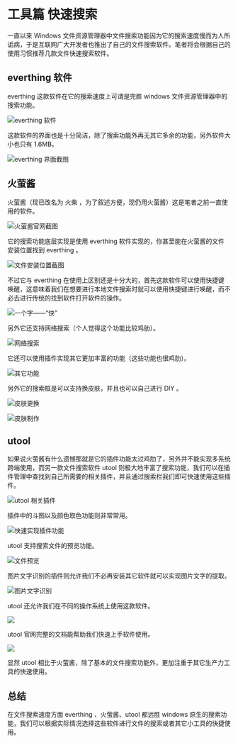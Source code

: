 # 工具篇 快速搜索

一直以来 Windows 文件资源管理器中文件搜索功能因为它的搜索速度慢而为人所诟病，于是互联网广大开发者也推出了自己的文件搜索软件。笔者将会根据自己的使用习惯推荐几款文件快速搜索软件。

## everthing 软件

everthing 这款软件在它的搜索速度上可谓是完胜 windows 文件资源管理器中的搜索功能。

![everthing 软件](https://gitee.com/peng_zhi_hung/img-res/raw/master/image-20210330190633729.png)

这款软件的界面也是十分简洁，除了搜索功能外再无其它多余的功能，另外软件大小也只有 1.6MB。

![everthing 界面截图](https://gitee.com/peng_zhi_hung/img-res/raw/master/image-20210330190832921.png)

## 火萤酱

火萤酱（现已改名为 火柴 ，为了叙述方便，现仍用火萤酱）这是笔者之前一直使用的软件。

![火萤酱官网截图](https://gitee.com/peng_zhi_hung/img-res/raw/master/image-20210330191202951.png)

它的搜索功能底层实现是使用 everthing 软件实现的，你甚至能在火萤酱的文件安装位置找到 everthing 。

![文件安装位置截图](https://gitee.com/peng_zhi_hung/img-res/raw/master/image-20210330191355994.png)

不过它与 everthing 在使用上区别还是十分大的，首先这款软件可以使用快捷键唤醒，这意味着我们在想要进行本地文件搜索时就可以使用快捷键进行唤醒，而不必去进行传统的找到软件打开软件的操作。

![一个字——“快”](https://gitee.com/peng_zhi_hung/img-res/raw/master/image-20210330191627591.png)

另外它还支持网络搜索（个人觉得这个功能比较鸡肋）。

![网络搜索](https://gitee.com/peng_zhi_hung/img-res/raw/master/image-20210330191731582.png)

它还可以使用插件实现其它更加丰富的功能（这些功能也很鸡肋）。

![其它功能](https://gitee.com/peng_zhi_hung/img-res/raw/master/image-20210330191906054.png)

另外它的搜索框是可以支持换皮肤，并且也可以自己进行 DIY 。

![皮肤更换](https://gitee.com/peng_zhi_hung/img-res/raw/master/image-20210330194241005.png)

![皮肤制作](https://gitee.com/peng_zhi_hung/img-res/raw/master/image-20210330192046620.png)

## utool



如果说火萤酱有什么遗憾那就是它的插件功能太过鸡肋了，另外并不能实现多系统跨端使用，而另一款文件搜索软件 utool 则极大地丰富了搜索功能，我们可以在插件管理中查找到自己所需要的相关插件，并且通过搜索栏我们即可快速使用这些插件。

![ utool 相关插件](https://gitee.com/peng_zhi_hung/img-res/raw/master/image-20210330192817787.png)

插件中的斗图以及颜色取色功能则非常常用。

![快速实现插件功能](https://gitee.com/peng_zhi_hung/img-res/raw/master/image-20210330192952388.png)

utool 支持搜索文件的预览功能。

![文件预览](https://gitee.com/peng_zhi_hung/img-res/raw/master/image-20210330200010558.png)

图片文字识别的插件则允许我们不必再安装其它软件就可以实现图片文字的提取。

![图片文字识别](https://gitee.com/peng_zhi_hung/img-res/raw/master/image-20210330200554380.png)

utool 还允许我们在不同的操作系统上使用这款软件。

![](https://gitee.com/peng_zhi_hung/img-res/raw/master/image-20210330193257010.png)

utool 官网完整的文档能帮助我们快速上手软件使用。

![](https://gitee.com/peng_zhi_hung/img-res/raw/master/image-20210330193741043.png)

显然 utool 相比于火萤酱，除了基本的文件搜索功能外，更加注重于其它生产力工具的快速使用。

## 总结

在文件搜索速度方面 everthing 、火萤酱、utool 都远胜 windows 原生的搜索功能，我们可以根据实际情况选择这些软件进行文件的搜索或者其它小工具的快捷使用。






